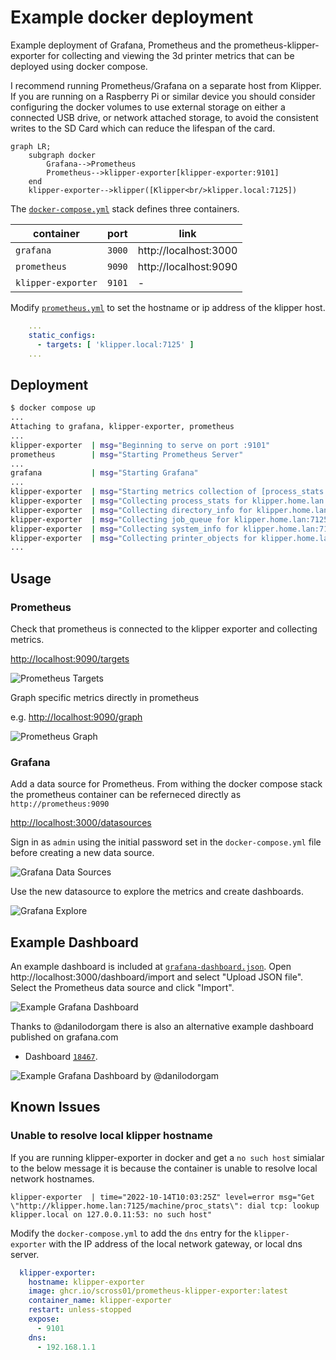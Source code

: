 Example docker deployment
=========================

Example deployment of Grafana, Prometheus and the prometheus-klipper-exporter for
collecting and viewing the 3d printer metrics that can be deployed using docker compose.

I recommend running Prometheus/Grafana on a separate host from Klipper. If you
are running on a Raspberry Pi or similar device you should consider configuring the
docker volumes to use external storage on either a connected USB drive, or
network attached storage, to avoid the consistent writes to the SD Card which can
reduce the lifespan of the card.

```mermaid
graph LR;
    subgraph docker
        Grafana-->Prometheus
        Prometheus-->klipper-exporter[klipper-exporter:9101]
    end
    klipper-exporter-->klipper([Klipper<br/>klipper.local:7125])
```

The [`docker-compose.yml`](./docker-compose.yml) stack defines three containers.

| container | port | link |
| --------- | ---- | ---- |
| `grafana`   | `3000` | http://localhost:3000 |
| `prometheus`| `9090` | http://localhost:9090 |
| `klipper-exporter` | `9101` | - |

Modify [`prometheus.yml`](./prometheus.yml) to set the hostname or ip address of
the klipper host.

```yml
    ...
    static_configs:
      - targets: [ 'klipper.local:7125' ]
    ...
```

Deployment
----------

```sh
$ docker compose up
...
Attaching to grafana, klipper-exporter, prometheus
...
klipper-exporter  | msg="Beginning to serve on port :9101"
prometheus        | msg="Starting Prometheus Server" 
...
grafana           | msg="Starting Grafana" 
...
klipper-exporter  | msg="Starting metrics collection of [process_stats network_stats system_info job_queue directory_info printer_objects] for klipper.home.lan:7125"
klipper-exporter  | msg="Collecting process_stats for klipper.home.lan:7125"
klipper-exporter  | msg="Collecting directory_info for klipper.home.lan:7125"
klipper-exporter  | msg="Collecting job_queue for klipper.home.lan:7125"
klipper-exporter  | msg="Collecting system_info for klipper.home.lan:7125"
klipper-exporter  | msg="Collecting printer_objects for klipper.home.lan:7125"
...
```

Usage
-----

### Prometheus

Check that prometheus is connected to the klipper exporter and collecting metrics.

[http://localhost:9090/targets](http://localhost:9090/targets)

![Prometheus Targets](./images/prometheus-targets.png)

Graph specific metrics directly in prometheus

e.g. [http://localhost:9090/graph](http://localhost:9090/graph?g0.expr=klipper_extruder_temperature&g0.tab=0&g0.stacked=0&g0.show_exemplars=0&g0.range_input=5m)

![Prometheus Graph](./images/prometheus-graph.png)

### Grafana

Add a data source for Prometheus. From withing the docker compose stack the
prometheus container can be referneced directly as `http://prometheus:9090`

[http://localhost:3000/datasources](http://localhost:3000/datasources)

Sign in as `admin` using the initial password set in the `docker-compose.yml`
file before creating a new data source.

![Grafana Data Sources](./images/grafana-datasource.png)

Use the new datasource to explore the metrics and create dashboards.

![Grafana Explore](./images/grafana-explore.png)

Example Dashboard
-----------------

An example dashboard is included at [`grafana-dashboard.json`](./grafana-dashboard.json).
Open http://localhost:3000/dashboard/import and select "Upload JSON file". Select
the Prometheus data source and click "Import".

![Example Grafana Dashboard](./images/grafana-dashboard.png)

Thanks to @danilodorgam there is also an alternative example dashboard published
on grafana.com

- Dashboard [`18467`](https://grafana.com/grafana/dashboards/18467-klipper-dashboard/).

![Example Grafana Dashboard by @danilodorgam](https://grafana.com/api/dashboards/18467/images/14100/image)

Known Issues
------------

### Unable to resolve local klipper hostname

If you are running klipper-exporter in docker and get a `no such host` simialar
to the below message it is because the container is unable to resolve local
network hostnames.

```text
klipper-exporter  | time="2022-10-14T10:03:25Z" level=error msg="Get \"http://klipper.home.lan:7125/machine/proc_stats\": dial tcp: lookup klipper.local on 127.0.0.11:53: no such host"
```

Modify the `docker-compose.yml` to add the `dns` entry for the `klipper-exporter`
with the IP address of the local network gateway, or local dns server.

```yml
  klipper-exporter:
    hostname: klipper-exporter
    image: ghcr.io/scross01/prometheus-klipper-exporter:latest
    container_name: klipper-exporter
    restart: unless-stopped
    expose:
      - 9101
    dns:
      - 192.168.1.1
```
